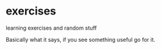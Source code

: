 # exercises
learning exercises and random stuff

Basically what it says, if you see something useful go for it.

